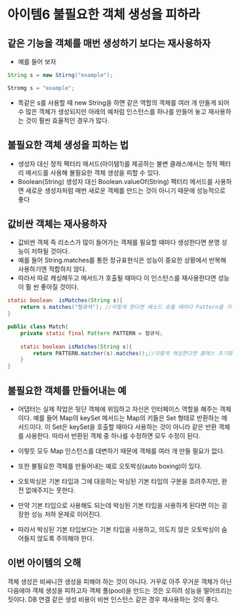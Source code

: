 # 아이템6 불필요한 객체 생성을 피하라
## 같은 기능을 객체를 매번 생성하기 보다는 재사용하자
* 예를 들어 보자
```java
String s = new Stirng("example");

Stromg s = "example";
```
* 똑같은 s를 사용할 때 new String을 하면 같은 역할의 객체를 여러 개 만들게 되어 수 많은 객체가 생성되지만 아래의 예처럼 인스턴스를 하나를 만들어 놓고 재사용하는 것이 훨씬 효율적인 경우가 많다.
## 불필요한 객체 생성을 피하는 법
* 생성자 대신 정적 팩터리 매서드(아이템1)를 제공하는 불변 클래스에서는 정적 팩터리 메서드를 사용해 불필요한 객체 생성을 피할 수 있다.
* Boolean(String) 생성자 대신 Boolean.valueOf(String) 팩터리 메서드를 사용하면 새로운 생성자처럼 매번 새로운 객체를 만드는 것이 아니기 때문에 성능적으로 좋다
## 값비싼 객체는 재사용하자
* 값비싼 객체 즉 리소스가 많이 들어가는 객체를 필요할 때마다 생성한다면 분명 성능이 저하될 것이다. 
* 예를 들어 String.matches를 통한 정규표현식은 성능이 중요한 상황에서 반복해 사용하기엔 적합하지 않다.
* 따라서 따로 캐싱해두고 메서드가 호출될 때마다 이 인스턴스를 재사용한다면 성능이 훨 씬 좋아질 것이다.
```java
static boolean  isMatches(String s){
    return s.matches("정규식"); //이렇게 한다면 메소드 호출 때마다 Pattern을 가져온다.
}

public class Match{
    private static final Pattern PATTERN = 정규식;
    
    static boolean isMatches(String s){
        return PATTERN.matcher(s).matches();//이렇게 캐싱한다면 클래스 초기화 과정에서 한 번만 Pattern을 불러오고 이 클래스를 재활용하면 된다.
    }
}
```
## 불필요한 객체를 만들어내는 예
* 어댑터는 실제 작업은 뒷단 객체에 위임하고 자신은 인터페이스 역할을 해주는 객체이다. 예를 들어 Map의 keySet 메서드는 Map의 키들은 Set 형태로 반환하는 메서드이다. 이 Set은 keySet을 호출할 때마다 사용하는 것이 아니라 같은 반환 객체를 사용한다. 따라서 반환된 객체 중 하나를 수정하면 모두 수정이 된다. 
* 이렇듯 모두 Map 인스턴스를 대변하기 때문에 객체를 여러 개 만들 필요가 없다.

* 또한 불필요한 객체를 만들어내는 예로 오토박싱(auto boxing)이 있다. 
* 오토박싱은 기본 타입과 그에 대응하는 박싱된 기본 타입의 구분을 흐려주지만, 완전 없애주지는 못한다.
* 만약 기본 타입으로 사용해도 되는데 박싱된 기본 타입을 사용하게 된다면 이는 굉장한 성능 저하 문제로 이어진다.
* 따라서 박싱된 기본 타입보다는 기본 타입을 사용하고, 의도치 않은 오토박싱이 숨어들지 않도록 주의해야 한다.

## 이번 아이템의 오해
객체 생성은 비싸니깐 생성을 피해야 하는 것이 아니다. 거꾸로 아주 무거운 객체가 아닌 다음에야 객체 생성을 피하고자 객체 풀(pool)을 만드는 것은 오히려 성능을 떨어뜨리는 짓이다. DB 연결 같은 생성 비용이 비싼 인스턴스 같은 경우 재사용하는 것이 좋다.
